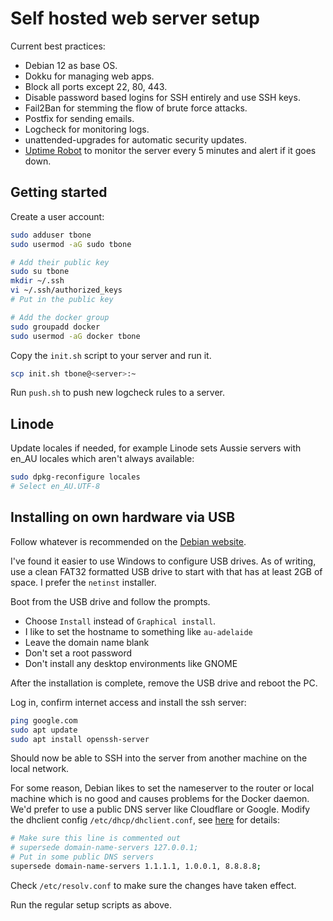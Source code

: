 # Self hosted web server setup

Current best practices:

- Debian 12 as base OS.
- Dokku for managing web apps.
- Block all ports except 22, 80, 443.
- Disable password based logins for SSH entirely and use SSH keys.
- Fail2Ban for stemming the flow of brute force attacks.
- Postfix for sending emails.
- Logcheck for monitoring logs.
- unattended-upgrades for automatic security updates.
- [Uptime Robot](https://uptimerobot.com) to monitor the server every 5 minutes and alert if it goes down.

## Getting started

Create a user account:

```bash
sudo adduser tbone
sudo usermod -aG sudo tbone

# Add their public key
sudo su tbone
mkdir ~/.ssh
vi ~/.ssh/authorized_keys
# Put in the public key

# Add the docker group
sudo groupadd docker
sudo usermod -aG docker tbone
```

Copy the `init.sh` script to your server and run it.

```bash
scp init.sh tbone@<server>:~
```

Run `push.sh` to push new logcheck rules to a server.

## Linode

Update locales if needed, for example Linode sets Aussie servers with en_AU locales which aren't always available:

```bash
sudo dpkg-reconfigure locales
# Select en_AU.UTF-8
```

## Installing on own hardware via USB

Follow whatever is recommended on the [Debian website](https://www.debian.org/CD/netinst).

I've found it easier to use Windows to configure USB drives.
As of writing, use a clean FAT32 formatted USB drive to start with that has at least 2GB of space.
I prefer the `netinst` installer.

Boot from the USB drive and follow the prompts.

- Choose `Install` instead of `Graphical install`.
- I like to set the hostname to something like `au-adelaide`
- Leave the domain name blank
- Don't set a root password
- Don't install any desktop environments like GNOME

After the installation is complete, remove the USB drive and reboot the PC.

Log in, confirm internet access and install the ssh server:

```bash
ping google.com
sudo apt update
sudo apt install openssh-server
```

Should now be able to SSH into the server from another machine on the local network.

For some reason, Debian likes to set the nameserver to the router or local machine which is no good and causes problems for the Docker daemon.
We'd prefer to use a public DNS server like Cloudflare or Google.
Modify the dhclient config `/etc/dhcp/dhclient.conf`, see [here](https://wiki.debian.org/resolv.conf) for details:

```bash
# Make sure this line is commented out
# supersede domain-name-servers 127.0.0.1;
# Put in some public DNS servers
supersede domain-name-servers 1.1.1.1, 1.0.0.1, 8.8.8.8;
```

Check `/etc/resolv.conf` to make sure the changes have taken effect.

Run the regular setup scripts as above.
